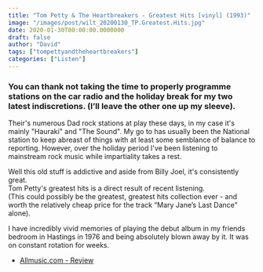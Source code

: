 ```yaml
---
title: "Tom Petty & The Heartbreakers - Greatest Hits [vinyl] (1993)"
image: "/images/post/wilt_20200130_TP.Greatest.Hits.jpg"
date: 2020-01-30T00:00:00.0000000
draft: false
author: "David"
tags: ["tompettyandtheheartbreakers"]
categories: ["Listen"]
---
```

### You can thank not taking the time to properly programme stations on the car radio and the holiday break for my two latest indiscretions. (I’ll leave the other one up my sleeve).  
  
Their's numerous Dad rock stations at play these days, in my case it's mainly "Hauraki" and "The Sound".  My go to has usually been the National station to keep abreast of things with at least some semblance of balance to reporting. However, over the holiday period I've been listening to mainstream rock music while impartiality takes a rest.    
  
Well this old stuff is addictive and aside from Billy Joel, it's consistently great.   
Tom Petty's greatest hits is a direct result of recent listening.   
(This could possibly be the greatest, greatest hits collection ever - and worth the relatively cheap price for the track “Mary Jane’s Last Dance” alone).   
  
I have incredibly vivid memories of playing the debut album in my friends bedroom in Hastings in 1976 and being absolutely blown away by it. It was on constant rotation for weeks.

-  [Allmusic.com - Review](https://www.allmusic.com/album/greatest-hits-mw0000621735)